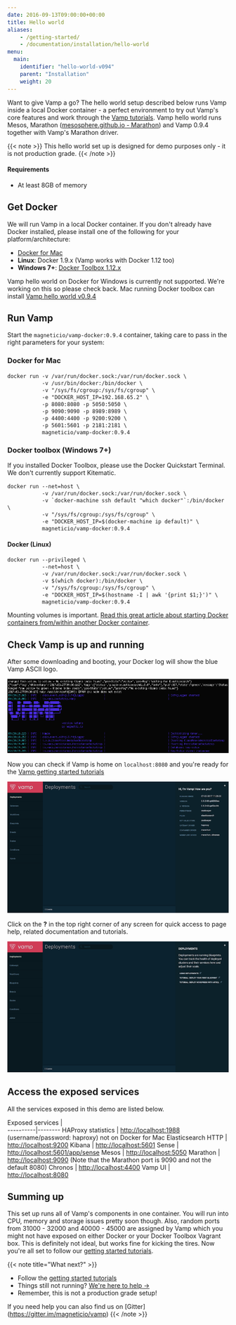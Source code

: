 ```yaml
---
date: 2016-09-13T09:00:00+00:00
title: Hello world
aliases:
    - /getting-started/
    - /documentation/installation/hello-world
menu:
  main:
    identifier: "hello-world-v094"
    parent: "Installation"
    weight: 20
---
```


Want to give Vamp a go? The hello world setup described below runs Vamp inside a local Docker container - a perfect environment to try out Vamp's core features and work through the [Vamp tutorials](/documentation/tutorials/overview).
Vamp hello world runs Mesos, Marathon ([mesosphere.github.io - Marathon](https://mesosphere.github.io/marathon/)) and Vamp 0.9.4 together with Vamp's Marathon driver.  

{{< note >}}
This hello world set up is designed for demo purposes only - it is not production grade.
{{< /note >}}

#### Requirements
* At least 8GB of memory

## Get Docker

We will run Vamp in a local Docker container. If you don't already have Docker installed, please install one of the following for your platform/architecture:

- [Docker for Mac](https://docs.docker.com/docker-for-mac/install/)
- **Linux**: Docker 1.9.x (Vamp works with Docker 1.12 too)
- **Windows 7+**: [Docker Toolbox 1.12.x](https://github.com/docker/toolbox/releases)

Vamp hello world on Docker for Windows is currently not supported. We're working on this so please check back. 
Mac running Docker toolbox can install [Vamp hello world v0.9.4](/documentation/installation/v0.9.4/hello-world/)

## Run Vamp

Start the `magneticio/vamp-docker:0.9.4` container, taking care to pass in the right parameters for your system: 

### Docker for Mac

```
docker run -v /var/run/docker.sock:/var/run/docker.sock \
           -v /usr/bin/docker:/bin/docker \
           -v "/sys/fs/cgroup:/sys/fs/cgroup" \
           -e "DOCKER_HOST_IP=192.168.65.2" \
           -p 8080:8080 -p 5050:5050 \
           -p 9090:9090 -p 8989:8989 \
           -p 4400:4400 -p 9200:9200 \
           -p 5601:5601 -p 2181:2181 \
           magneticio/vamp-docker:0.9.4
```

### Docker toolbox (Windows 7+)

If you installed Docker Toolbox, please use the Docker Quickstart Terminal. We don't currently support Kitematic.

```
docker run --net=host \
           -v /var/run/docker.sock:/var/run/docker.sock \
           -v `docker-machine ssh default "which docker"`:/bin/docker \
           -v "/sys/fs/cgroup:/sys/fs/cgroup" \
           -e "DOCKER_HOST_IP=$(docker-machine ip default)" \
           magneticio/vamp-docker:0.9.4
```

#### Docker (Linux)

```
docker run --privileged \
           --net=host \
           -v /var/run/docker.sock:/var/run/docker.sock \
           -v $(which docker):/bin/docker \
           -v "/sys/fs/cgroup:/sys/fs/cgroup" \
           -e "DOCKER_HOST_IP=$(hostname -I | awk '{print $1;}')" \
           magneticio/vamp-docker:0.9.4
```

Mounting volumes is important. [Read this great article about starting Docker containers from/within another Docker container](https://jpetazzo.github.io/2015/09/03/do-not-use-docker-in-docker-for-ci/).

## Check Vamp is up and running

After some downloading and booting, your Docker log will show the blue Vamp ASCII logo.

![](/images/screens/v094/vamp_ascii_logo.png)

Now you can check if Vamp is home on `localhost:8080` and you're ready for the [Vamp getting started tutorials](/documentation/tutorials/overview)

![](/images/screens/v093/quicksetup-marathon-infopanel.png)
  
Click on the **?** in the top right corner of any screen for quick access to page help, related documentation and tutorials.

![](/images/screens/v093/quicksetup-helppanel.png)

## Access the exposed services

All the services exposed in this demo are listed below.

Exposed services |  
----------|--------
HAProxy statistics        |       [http://localhost:1988](http://localhost:1988) (username/password: haproxy) not on Docker for Mac
Elasticsearch HTTP        |      [http://localhost:9200](http://localhost:9200)
Kibana        |       [http://localhost:5601](http://localhost:5601)
Sense        |      [http://localhost:5601/app/sense](http://localhost:5601/app/sense)
Mesos        |       [http://localhost:5050](http://localhost:5050)
Marathon       |      [http://localhost:9090](http://localhost:9090) (Note that the Marathon port is 9090 and not the default 8080)
Chronos        |       [http://localhost:4400](http://localhost:4400)
Vamp UI       |      [http://localhost:8080](http://localhost:8080)


## Summing up

This set up runs all of Vamp's components in one container. You will run into CPU, memory and storage issues pretty soon though. Also, random ports from 31000 - 32000 and 40000 - 45000 are assigned by Vamp which you might not have exposed on either Docker or your Docker Toolbox Vagrant box.  This is definitely not ideal, but works fine for kicking the tires.
Now you're all set to follow our [getting started tutorials](/documentation/tutorials/overview).

{{< note title="What next?" >}}
* Follow the [getting started tutorials](/documentation/tutorials/overview)
* Things still not running? [We're here to help →](https://github.com/magneticio/vamp/issues)
* Remember, this is not a production grade setup!

If you need help you can also find us on [Gitter] (https://gitter.im/magneticio/vamp)
{{< /note >}}
